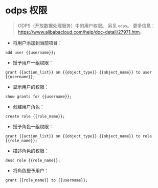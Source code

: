 # odps 权限

> ODPS（开放数据处理服务）中的用户权限。
> 另见 `odps`。
> 更多信息：<https://www.alibabacloud.com/help/doc-detail/27971.htm>。

- 将用户添加到当前项目：

`add user {{username}};`

- 授予用户一组权限：

`grant {{action_list}} on {{object_type}} {{object_name}} to user {{username}};`

- 显示用户的权限：

`show grants for {{username}};`

- 创建用户角色：

`create role {{role_name}};`

- 授予角色一组权限：

`grant {{action_list}} on {{object_type}} {{object_name}} to role {{role_name}};`

- 描述角色的权限：

`desc role {{role_name}};`

- 将角色授予用户：

`grant {{role_name}} to {{username}};`